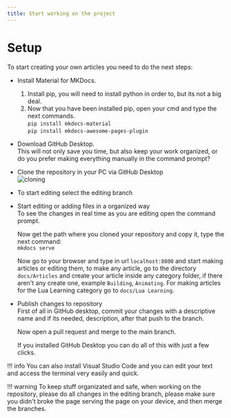 ```yaml
---
title: Start working on the project
---
```


# Setup

To start creating your own articles you need to do the next steps:

* Install Material for MKDocs.
	1. Install pip, you will need to install python in order to, but its not a big deal.
	2. Now that you have been installed pip, open your cmd and type the next commands.<br>
		``pip install mkdocs-material``<br>
		``pip install mkdocs-awesome-pages-plugin``
* Download GitHub Desktop. <br>
	This will not only save you time, but also keep your work organized, or do you prefer making everything manually in the command prompt?
	
* Clone the repository in your PC via GitHub Desktop <br>
	![cloning](https://github.com/Rodevs-Helpers/Helpers-Documents/blob/editing/images/CloneRepo.jpg?raw=true)
	
* To start editing select the editing branch

* Start editing or adding files in a organized way <br>
	To see the changes in real time as you are editing open the command prompt. <br>
	
	Now get the path where you cloned your repository and copy it, type the next command: <br>
	``mkdocs serve``<br>
	
	Now go to your browser and type in url ``localhost:8000`` and start making articles or editing them, to make any article, go to the directory ``docs/Articles`` and create your article inside any category folder, if there aren't any create one, example ``Building``, ``Animating``. For making articles for the Lua Learning category go to ``docs/Lua Learning``.
	
* Publish changes to repository <br>
	First of all in GitHub desktop, commit your changes with a descriptive name and if its needed, description, after that
	push to the branch. <br>
	
	Now open a pull request and merge to the main branch. <br>
	
	If you installed GitHub Desktop you can do all of this with just a few clicks.

!!! info
	You can also install Visual Studio Code and you can edit your text and access the terminal very easily and quick.

!!! warning
	To keep stuff organizated and safe, when working on the repository, please do all changes in the editing branch, please make sure you didn't broke the page serving the page on your device, and then merge the branches.